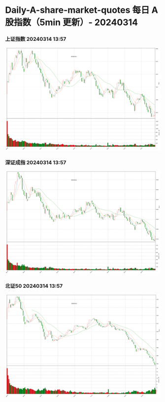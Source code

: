 
# Daily-A-share-market-quotes 每日 A 股指数（5min 更新）- 20240314

### 上证指数 20240314 13:57
![](./fig/2024/3/20240314-sh000001.png)

### 深证成指 20240314 13:57
![](./fig/2024/3/20240314-sz399001.png)

### 北证50 20240314 13:57
![](./fig/2024/3/20240314-bj899050.png)
